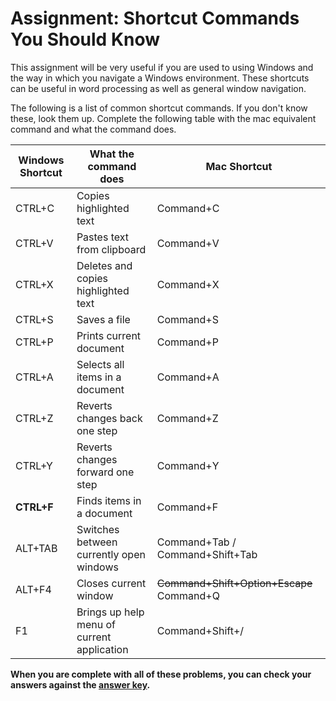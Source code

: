 # Assignment: Shortcut Commands You Should Know
This assignment will be very useful if you are used to using Windows and the way in which you navigate a Windows environment. These shortcuts can be useful in word processing as well as general window navigation.

The following is a list of common shortcut commands. If you don't know these, look them up. Complete the following table with the mac equivalent command and what the command does.

| Windows Shortcut | What the command does | Mac Shortcut
|------------------|-----------------------|-------------
| CTRL+C           | Copies highlighted text                | Command+C
| CTRL+V           | Pastes text from clipboard                | Command+V
| CTRL+X           | Deletes and copies highlighted text                | Command+X
| CTRL+S           | Saves a file                | Command+S
| CTRL+P           | Prints current document                | Command+P
| CTRL+A           | Selects all items in a document                | Command+A
| CTRL+Z           | Reverts changes back one step                | Command+Z
| CTRL+Y           | Reverts changes forward one step                | Command+Y
| **CTRL+F**       | Finds items in a document                | Command+F
| ALT+TAB          | Switches between currently open windows                | Command+Tab / Command+Shift+Tab
| ALT+F4           | Closes current window                | ~~Command+Shift+Option+Escape~~ Command+Q
| F1               | Brings up help menu of current application                | Command+Shift+/


**When you are complete with all of these problems, you can check your answers against the [answer key](../assignments/shortcuts-answers.md).**

